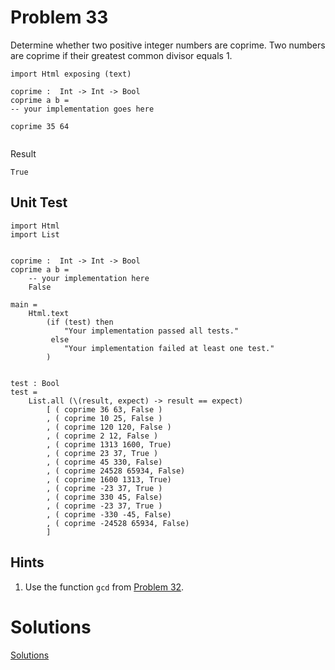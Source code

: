 # Problem 33

Determine whether two positive integer numbers are coprime. Two numbers are coprime if their greatest common divisor equals 1.

```
import Html exposing (text)

coprime :  Int -> Int -> Bool
coprime a b = 
-- your implementation goes here

coprime 35 64  
  
```

Result
```
True
```

## Unit Test
```
import Html 
import List


coprime :  Int -> Int -> Bool
coprime a b = 
    -- your implementation here
    False

main =
    Html.text
        (if (test) then
            "Your implementation passed all tests."
         else
            "Your implementation failed at least one test."
        )


test : Bool
test =
    List.all (\(result, expect) -> result == expect)
        [ ( coprime 36 63, False )
        , ( coprime 10 25, False )
        , ( coprime 120 120, False )
        , ( coprime 2 12, False )
        , ( coprime 1313 1600, True)
        , ( coprime 23 37, True )
        , ( coprime 45 330, False)
        , ( coprime 24528 65934, False)
        , ( coprime 1600 1313, True)
        , ( coprime -23 37, True )
        , ( coprime 330 45, False)
        , ( coprime -23 37, True )
        , ( coprime -330 -45, False)
        , ( coprime -24528 65934, False)
        ]       
```

## Hints
1. Use the function ```gcd``` from [Problem 32](problem_32.md).

# Solutions
[Solutions](problem_33_solutions.md)